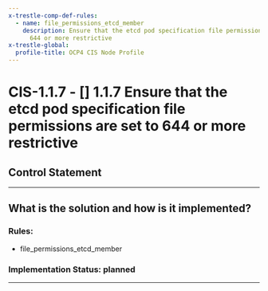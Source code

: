 ```yaml
---
x-trestle-comp-def-rules:
  - name: file_permissions_etcd_member
    description: Ensure that the etcd pod specification file permissions are set to
      644 or more restrictive
x-trestle-global:
  profile-title: OCP4 CIS Node Profile
---
```


# CIS-1.1.7 - \[\] 1.1.7 Ensure that the etcd pod specification file permissions are set to 644 or more restrictive

## Control Statement

______________________________________________________________________

## What is the solution and how is it implemented?

<!-- For implementation status enter one of: implemented, partial, planned, alternative, not-applicable -->

<!-- Note that the list of rules under ### Rules: is read-only and changes will not be captured after assembly to JSON -->

<!-- Enter possible prose for implementation response at the control level here, after this comment -->

### Rules:

  - file_permissions_etcd_member

### Implementation Status: planned

______________________________________________________________________
